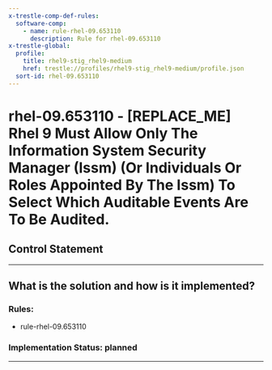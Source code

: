 ```yaml
---
x-trestle-comp-def-rules:
  software-comp:
    - name: rule-rhel-09.653110
      description: Rule for rhel-09.653110
x-trestle-global:
  profile:
    title: rhel9-stig_rhel9-medium
    href: trestle://profiles/rhel9-stig_rhel9-medium/profile.json
  sort-id: rhel-09.653110
---
```


# rhel-09.653110 - \[REPLACE_ME\] Rhel 9 Must Allow Only The Information System Security Manager (Issm) (Or Individuals Or Roles Appointed By The Issm) To Select Which Auditable Events Are To Be Audited.

## Control Statement

______________________________________________________________________

## What is the solution and how is it implemented?

<!-- For implementation status enter one of: implemented, partial, planned, alternative, not-applicable -->

<!-- Note that the list of rules under ### Rules: is read-only and changes will not be captured after assembly to JSON -->

<!-- Add control implementation description here for control: rhel-09.653110 -->

### Rules:

  - rule-rhel-09.653110

### Implementation Status: planned

______________________________________________________________________
